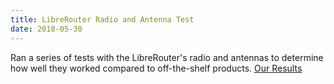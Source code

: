 ```yaml
---
title: LibreRouter Radio and Antenna Test
date: 2018-05-30
---
```

Ran a series of tests with the LibreRouter's radio and antennas to determine how well they worked compared to off-the-shelf products. [Our Results](https://github.com/tomeshnet/documents/blob/master/technical/20180530_hpm5g-radio-tests.md)
